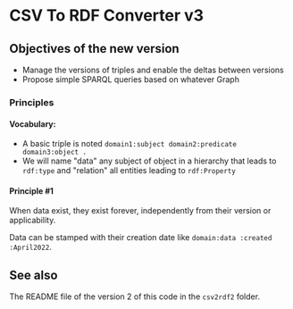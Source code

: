 # CSV To RDF Converter v3

## Objectives of the new version

* Manage the versions of triples and enable the deltas between versions
* Propose simple SPARQL queries based on whatever Graph

### Principles

#### Vocabulary:

* A basic triple is noted `domain1:subject domain2:predicate domain3:object .`
* We will name "data" any subject of object in a hierarchy that leads to `rdf:type` and "relation" all entities leading to `rdf:Property`

#### Principle #1

When data exist, they exist forever, independently from their version or applicability.

Data can be stamped with their creation date like `domain:data :created :April2022`.

## See also

The README file of the version 2 of this code in the `csv2rdf2` folder.

